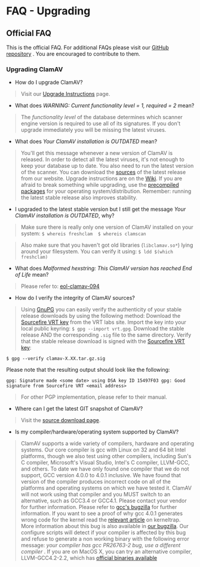 # FAQ - Upgrading #

## Official FAQ ##

This is the official FAQ. For additional FAQs please visit our [GitHub repository](https://github.com/vrtadmin/clamav-faq) . You are encouraged to contribute to them.

### Upgrading ClamAV

* How do I upgrade ClamAV?

>Visit our [Upgrade Instructions] page.

* What does _WARNING:	Current functionality level = 1, required = 2_ mean?

>The _functionality level_ of the database determines which scanner engine version is required to use all of its signatures. If you don't upgrade immediately you will be missing the latest viruses.

* What does _Your ClamAV installation is OUTDATED_ mean?

>You'll get this message whenever a new version of ClamAV is released.  In order to detect all the latest viruses, it's not enough to keep your database up to date. You also need to run the latest version of the scanner. You can download the [sources] of the latest release from our website. Upgrade instructions are on the [Wiki]. If you are afraid to break something while upgrading, use  the [precompiled packages] for your operating system/distribution.  Remember: running the latest stable release also improves stability.

* I upgraded to the latest stable version but I still get the message _Your ClamAV installation is OUTDATED_, why?

>Make sure there is really only one version of ClamAV installed on your system: 
   `$ whereis freshclam 
   $ whereis clamscan`

>Also make sure that you haven't got old libraries (`libclamav.so*`) lying around your filesystem. You can verify it using: `$ ldd $(which freshclam)`

* What does _Malformed hexstring: This ClamAV version has reached End of Life_ mean?

>Please refer to: [eol-clamav-094]

* How do I verify the integrity of ClamAV sources?

>Using [GnuPG] you can easily verify the authenticity of your stable release downloads by using the following method: Download the [Sourcefire VRT key] from the VRT labs site. Import the key into your local public keyring: `$ gpg --import vrt.gpg`. Download the stable release AND the corresponding `.sig` file to the same directory. Verify that the stable release download is signed with the [Sourcefire VRT key]: 

`$ gpg --verify clamav-X.XX.tar.gz.sig`

Please note that the resulting output should look like the following:

`gpg: Signature made <some date> using DSA key ID 15497F03
gpg: Good signature from Sourcefire VRT <email address>`

>For other PGP implementation, please refer to their manual.

* Where can I get the latest GIT snapshot of ClamAV?

>Visit the [source download page].

* Is my compiler/hardware/operating system supported by ClamAV?

>ClamAV supports a wide variety of compilers, hardware and operating systems. Our core compiler is gcc with Linux on 32 and 64 bit Intel platforms, though we also test using other compilers, including Sun's C compiler, Microsoft's Visual Studio, Intel's C compiler, LLVM-GCC, and others. To date we have only found one compiler that we do not support, GCC version 4.0.0 to 4.0.1 inclusive. We have found that version of the compiler produces incorrect code on all of the platforms and operating systems on which we have tested it. ClamAV will not work using that compiler and you MUST switch to an alternative, such as GCC3.4 or GCC4.1. Please contact your vendor for further information. Please refer to [gcc's bugzilla] for further information. If you want to see a proof of why gcc 4.0.1 generates wrong code for the kernel read the [relevant article] on kerneltrap. More information about this bug is also available in [our bugzilla]. Our configure scripts will detect if your compiler is affected by this bug and refuse to generate a non working binary with the following error message: _your compiler has gcc PR26763-2 bug, use a different compiler_ . If you are on MacOS X, you can try an alternative compiler, LLVM-GCC4.2-2.2, which has [official binaries available]


[Upgrade Instructions]: https://github.com/vrtadmin/clamav-faq/blob/master/faq/Upgrading.md
[eol-clamav-094]: http://www.clamav.net/eol-clamav-094
[GnuPG]:http://www.gnupg.org/
[sources]: http://sourceforge.net/projects/clamav/files/
[Wiki]: https://github.com/vrtadmin/clamav-faq/blob/master/faq/Upgrading.md
[precompiled packages]: http://www.clamav.net/lang/en/download/packages/
[Sourcefire VRT key]: http://labs.snort.org/contact.html
[source download page]: http://www.clamav.net/lang/en/download/sources/
[gcc's bugzilla]: http://gcc.gnu.org/bugzilla/show_bug.cgi?id=26763
[relevant article]: http://kerneltrap.org/Linux/Compiler_Optimization_Bugs_and_World_Domination
[our bugzilla]: https://bugzilla.clamav.net/show_bug.cgi?id=613 
[official binaries available]: http://llvm.org/releases/download.html#2.2
